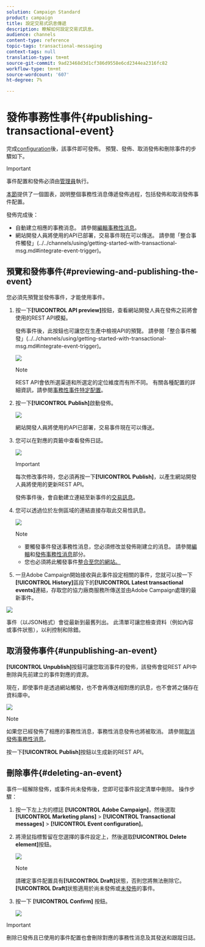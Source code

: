 ```yaml
---
solution: Campaign Standard
product: campaign
title: 設定交易式訊息傳遞
description: 瞭解如何設定交易式訊息。
audience: channels
content-type: reference
topic-tags: transactional-messaging
context-tags: null
translation-type: tm+mt
source-git-commit: 9ad23468d3d1cf386d9558e6cd2344ea2316fc82
workflow-type: tm+mt
source-wordcount: '607'
ht-degree: 7%

---
```



# 發佈事務性事件{#publishing-transactional-event}

完成[configuration](../../channels/using/configuring-transactional-event.md)後，該事件即可發佈。 預覽、發佈、取消發佈和刪除事件的步驟如下。

>[!IMPORTANT]
>
>事件配置和發佈必須由[管理員](../../administration/using/users-management.md#functional-administrators)執行。

[本節](../../channels/using/publishing-transactional-message.md)提供了一個圖表，說明整個事務性消息傳遞發佈過程，包括發佈和取消發佈事件配置。

發佈完成後：
* 自動建立相應的事務消息。 請參閱[編輯事務性消息](../../channels/using/editing-transactional-message.md)。
* 網站開發人員將使用的API已部署，交易事件現在可以傳送。 請參閱「整合事件觸發」(../../channels/using/getting-started-with-transactional-msg.md#integrate-event-trigger)。

## 預覽和發佈事件{#previewing-and-publishing-the-event}

您必須先預覽並發佈事件，才能使用事件。

1. 按一下&#x200B;**[!UICONTROL API preview]**&#x200B;按鈕，查看網站開發人員在發佈之前將會使用的REST API模擬。

   發佈事件後，此按鈕也可讓您在生產中檢視API的預覽。 請參閱「整合事件觸發」(../../channels/using/getting-started-with-transactional-msg.md#integrate-event-trigger)。

   ![](assets/message-center_api_preview.png)

   >[!NOTE]
   >
   >REST API會依所選渠道和所選定的定位維度而有所不同。 有關各種配置的詳細資訊，請參閱[事務性事件特定配置](../../channels/using/configuring-transactional-event.md#transactional-event-specific-configurations)。

1. 按一下&#x200B;**[!UICONTROL Publish]**&#x200B;啟動發佈。

   ![](assets/message-center_pub.png)

   網站開發人員將使用的API已部署，交易事件現在可以傳送。

1. 您可以在對應的頁籤中查看發佈日誌。

   ![](assets/message-center_logs.png)

   >[!IMPORTANT]
   >
   >每次修改事件時，您必須再按一下&#x200B;**[!UICONTROL Publish]**，以產生網站開發人員將使用的更新REST API。

   發佈事件後，會自動建立連結至新事件的[交易訊息](../../channels/using/editing-transactional-message.md)。

1. 您可以透過位於左側區域的連結直接存取此交易性訊息。

   ![](assets/message-center_messagegeneration.png)

   >[!NOTE]
   >
   >* 要觸發事件發送事務性消息，您必須修改並發佈剛建立的消息。 請參閱[編輯](../../channels/using/editing-transactional-message.md)和[發佈事務性消息](../../channels/using/publishing-transactional-message.md)部分。
      >
      >
   * 您也必須將此觸發事件[整合至您的網站。](../../channels/using/getting-started-with-transactional-msg.md#integrate-event-trigger)


1. 一旦Adobe Campaign開始接收與此事件設定相關的事件，您就可以按一下&#x200B;**[!UICONTROL History]**&#x200B;區段下的&#x200B;**[!UICONTROL Latest transactional events]**&#x200B;連結，存取您的協力廠商服務所傳送並由Adobe Campaign處理的最新事件。

![](assets/message-center_latest-events.png)

事件（以JSON格式）會從最新到最舊列出。 此清單可讓您檢查資料（例如內容或事件狀態），以利控制和除錯。

## 取消發佈事件{#unpublishing-an-event}

**[!UICONTROL Unpublish]**&#x200B;按鈕可讓您取消事件的發佈，該發佈會從REST API中刪除與先前建立的事件對應的資源。

現在，即使事件是透過網站觸發，也不會再傳送相對應的訊息，也不會將之儲存在資料庫中。

![](assets/message-center_unpublish.png)

>[!NOTE]
>
>如果您已經發佈了相應的事務性消息，事務性消息發佈也將被取消。 請參閱[取消發佈事務性消息](../../channels/using/publishing-transactional-message.md#unpublishing-a-transactional-message)。

按一下&#x200B;**[!UICONTROL Publish]**&#x200B;按鈕以生成新的REST API。

<!--## Transactional messaging publication process {#transactional-messaging-pub-process}

The chart below illustrates the transactional messaging publication process.

![](assets/message-center_pub-process.png)

For more on publishing, pausing and unpublishing a transactional message, see [this section](../../channels/using/publishing-transactional-message.md).-->

## 刪除事件{#deleting-an-event}

事件一經解除發佈，或事件尚未發佈後，您即可從事件設定清單中刪除。 操作步驟：

1. 按一下左上方的標誌 **[!UICONTROL Adobe Campaign]**，然後選取 **[!UICONTROL Marketing plans]** > **[!UICONTROL Transactional messages]** > **[!UICONTROL Event configuration]**。
1. 將滑鼠指標暫留在您選擇的事件設定上，然後選取&#x200B;**[!UICONTROL Delete element]**&#x200B;按鈕。

   ![](assets/message-center_delete-button.png)

   >[!NOTE]
   >
   >請確定事件配置具有&#x200B;**[!UICONTROL Draft]**&#x200B;狀態，否則您將無法刪除它。 **[!UICONTROL Draft]**&#x200B;狀態適用於尚未發佈或[未發佈](#unpublishing-an-event)的事件。

1. 按一下 **[!UICONTROL Confirm]** 按鈕。

   ![](assets/message-center_delete-confirm.png)

>[!IMPORTANT]
>
>刪除已發佈且已使用的事件配置也會刪除對應的事務性消息及其發送和跟蹤日誌。
